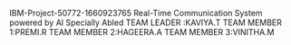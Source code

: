 IBM-Project-50772-1660923765
   Real-Time Communication System powered by AI Specially Abled
         TEAM LEADER  :KAVIYA.T
         TEAM MEMBER 1:PREMI.R
         TEAM MEMBER 2:HAGEERA.A
         TEAM MEMBER 3:VINITHA.M
